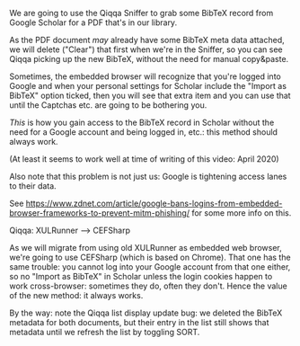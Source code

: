 We are going to use the Qiqqa Sniffer to grab some BibTeX record from Google Scholar for a PDF that's in our library.

As the PDF document *may* already have some BibTeX meta data attached, we will delete ("Clear") that first when we're in the Sniffer, so you can see Qiqqa picking up the new BibTeX, without the need for manual copy&paste.

Sometimes, the embedded browser will recognize that you're logged into Google and when your personal settings for Scholar include the "Import as BibTeX" option ticked, then you will see that extra item and you can use that until the Captchas etc. are going to be bothering you.

*This* is how you gain access to the BibTeX record in Scholar without the need for a Google account and being logged in, etc.: this method should always work. 

(At least it seems to work well at time of writing of this video: April 2020)

Also note that this problem is not just us: Google is tightening access lanes to their data.

See https://www.zdnet.com/article/google-bans-logins-from-embedded-browser-frameworks-to-prevent-mitm-phishing/
for some more info on this.

Qiqqa: XULRunner --> CEFSharp

As we will migrate from using old XULRunner as embedded web browser, we're going to use CEFSharp (which is based on Chrome). That one has the same trouble: you cannot log into your Google account from that one either, so no "Import as BibTeX" in Scholar unless the login cookies happen to work cross-browser: sometimes they do, often they don't. 
Hence the value of the new method: it always works.

By the way: note the Qiqqa list display update bug: we deleted the BibTeX metadata for both documents, but their entry in the list still shows that metadata until we refresh the list by toggling SORT.
